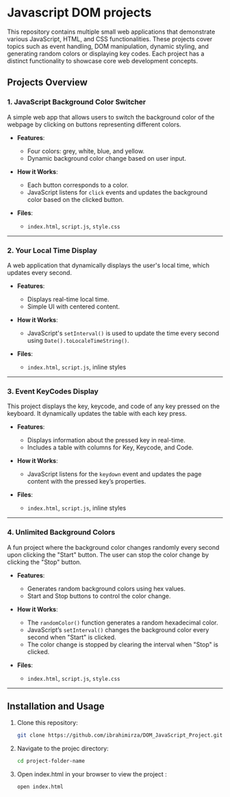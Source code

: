 # Javascript DOM projects

This repository contains multiple small web applications that demonstrate various JavaScript, HTML, and CSS functionalities. These projects cover topics such as event handling, DOM manipulation, dynamic styling, and generating random colors or displaying key codes. Each project has a distinct functionality to showcase core web development concepts.

## Projects Overview

### 1. **JavaScript Background Color Switcher**

A simple web app that allows users to switch the background color of the webpage by clicking on buttons representing different colors.

- **Features**: 
  - Four colors: grey, white, blue, and yellow.
  - Dynamic background color change based on user input.
  
- **How it Works**:
  - Each button corresponds to a color.
  - JavaScript listens for `click` events and updates the background color based on the clicked button.

- **Files**: 
  - `index.html`, `script.js`, `style.css`

---

### 2. **Your Local Time Display**

A web application that dynamically displays the user's local time, which updates every second.

- **Features**: 
  - Displays real-time local time.
  - Simple UI with centered content.
  
- **How it Works**:
  - JavaScript's `setInterval()` is used to update the time every second using `Date().toLocaleTimeString()`.

- **Files**: 
  - `index.html`, `script.js`, inline styles

---

### 3. **Event KeyCodes Display**

This project displays the key, keycode, and code of any key pressed on the keyboard. It dynamically updates the table with each key press.

- **Features**: 
  - Displays information about the pressed key in real-time.
  - Includes a table with columns for Key, Keycode, and Code.
  
- **How it Works**:
  - JavaScript listens for the `keydown` event and updates the page content with the pressed key’s properties.

- **Files**: 
  - `index.html`, `script.js`, inline styles

---

### 4. **Unlimited Background Colors**

A fun project where the background color changes randomly every second upon clicking the "Start" button. The user can stop the color change by clicking the "Stop" button.

- **Features**: 
  - Generates random background colors using hex values.
  - Start and Stop buttons to control the color change.
  
- **How it Works**:
  - The `randomColor()` function generates a random hexadecimal color.
  - JavaScript’s `setInterval()` changes the background color every second when "Start" is clicked.
  - The color change is stopped by clearing the interval when "Stop" is clicked.

- **Files**: 
  - `index.html`, `script.js`, `style.css`

---

## Installation and Usage

1. Clone this repository:
   ```bash
   git clone https://github.com/ibrahimirza/DOM_JavaScript_Project.git

2. Navigate to the projec directory:
   ```bash
   cd project-folder-name

3. Open index.html in your browser to view the project :
    ```bash
    open index.html
